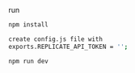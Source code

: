 run

```bash
npm install

create config.js file with
exports.REPLICATE_API_TOKEN = '';

npm run dev
```
